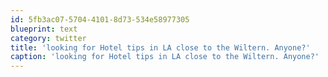 ```yaml
---
id: 5fb3ac07-5704-4101-8d73-534e58977305
blueprint: text
category: twitter
title: 'looking for Hotel tips in LA close to the Wiltern. Anyone?'
caption: 'looking for Hotel tips in LA close to the Wiltern. Anyone?'
---
```

